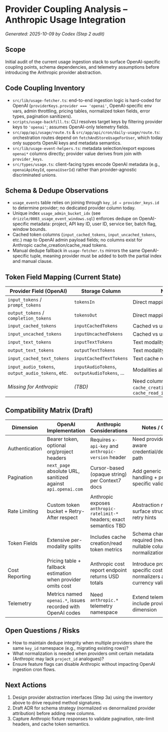 # Provider Coupling Analysis – Anthropic Usage Integration
_Generated: 2025-10-09 by Codex (Step 2 audit)_

## Scope
Initial audit of the current usage ingestion stack to surface OpenAI-specific coupling points, schema dependencies, and telemetry assumptions before introducing the Anthropic provider abstraction.

## Code Coupling Inventory
- `src/lib/usage-fetcher.ts`: end-to-end ingestion logic is hard-coded for OpenAI (`providerKeys.provider === 'openai'`, OpenAI-specific env vars, admin throttling, pricing tables, normalized token fields, error types, pagination sanitizers).
- `scripts/usage-backfill.ts`: CLI resolves target keys by filtering provider keys to `'openai'`; assumes OpenAI-only telemetry fields.
- `src/app/api/usage/route.ts` & `src/app/api/cron/daily-usage/route.ts`: orchestration routes depend on `fetchAndStoreUsageForUser`, which today only supports OpenAI keys and metadata semantics.
- `src/lib/usage-event-helpers.ts`: metadata selection/export exposes `openai*` columns directly; provider value derives from join with `provider_keys`.
- `src/types/usage.ts`: client-facing types encode OpenAI metadata (e.g., `openaiApiKeyId`, `openaiUserId`) rather than provider-agnostic discriminated unions.

## Schema & Dedupe Observations
- `usage_events` table relies on joining through `key_id → provider_keys.id` to determine provider; no dedicated provider column today.
- Unique index `usage_admin_bucket_idx` (see `drizzle/0003_usage_event_windows.sql`) enforces dedupe on OpenAI-specific metadata: project, API key ID, user ID, service tier, batch flag, window bounds.
- Cached token columns (`input_cached_tokens`, `input_uncached_tokens`, etc.) map to OpenAI admin payload fields; no columns exist for Anthropic cache_creation/cache_read tokens.
- Manual dedupe fallback in `usage-fetcher.ts` mirrors the same OpenAI-specific tuple, meaning provider must be added to both the partial index and manual clause.

## Token Field Mapping (Current State)
| Provider Field (OpenAI) | Storage Column | Notes |
| --- | --- | --- |
| `input_tokens` / `prompt_tokens` | `tokensIn` | Direct mapping |
| `output_tokens` / `completion_tokens` | `tokensOut` | Direct mapping |
| `input_cached_tokens` | `inputCachedTokens` | Cached vs uncached split |
| `input_uncached_tokens` | `inputUncachedTokens` | Cached vs uncached split |
| `input_text_tokens` | `inputTextTokens` | Text modality |
| `output_text_tokens` | `outputTextTokens` | Text modality |
| `input_cached_text_tokens` | `inputCachedTextTokens` | Text cache reuse |
| `input_audio_tokens`, `output_audio_tokens`, etc. | `inputAudioTokens`, `outputAudioTokens`, ... | Modalities already modeled |
| _Missing for Anthropic_ | _(TBD)_ | Need columns for `cache_creation_input_tokens`, `cache_read_input_tokens` |

## Compatibility Matrix (Draft)
| Dimension | OpenAI Implementation | Anthropic Considerations | Notes / Gaps |
| --- | --- | --- | --- |
| Authentication | Bearer token, optional org/project headers | Requires `x-api-key` and `anthropic-version` header | Need provider-aware credential/decryption path |
| Pagination | `next_page` absolute URL, sanitized against `api.openai.com` | Cursor-based (opaque string) per Context7 docs | Add generic cursor handling + provider-specific validators |
| Rate Limiting | Custom token bucket + Retry-After respect | Anthropic exposes `anthropic-ratelimit-*` headers; exact semantics TBD | Abstraction must surface structured retry hints |
| Token Fields | Extensive per-modality splits | Includes cache creation/read token metrics | Schema change required (new nullable columns + normalization logic) |
| Cost Reporting | Pricing table + fallback estimation when provider omits cost | Anthropic cost report endpoint returns USD totals | Introduce provider-specific cost normalizers and currency validation |
| Telemetry | Metrics named `openai.*`, issues recorded with OpenAI codes | Need `anthropic.*` telemetry namespace | Extend telemetry to include provider dimension |

## Open Questions / Risks
- How to maintain dedupe integrity when multiple providers share the same `key_id` namespace (e.g., migrating existing rows)?
- What normalization is needed when providers omit certain metadata (Anthropic may lack `project_id` analogues)?
- Ensure feature flags can disable Anthropic without impacting OpenAI ingestion cron flows.

## Next Actions
1. Design provider abstraction interfaces (Step 3a) using the inventory above to drive required method signatures.
2. Draft ADR for schema strategy (normalized vs denormalized provider attribution) before adding new columns.
3. Capture Anthropic fixture responses to validate pagination, rate-limit headers, and cache token semantics.
